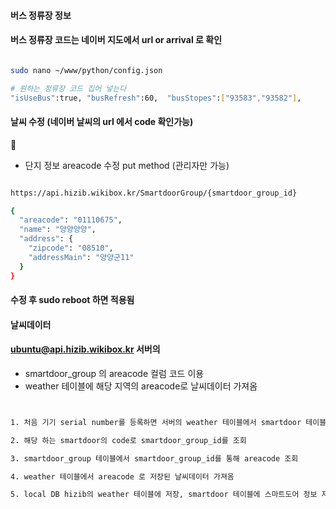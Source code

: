 #### 버스 정류장 정보

#### 버스 정류장 코드는 네이버 지도에서 url or arrival 로 확인

```bash

sudo nano ~/www/python/config.json

# 원하는 정류장 코드 집어 넣는다
"isUseBus":true, "busRefresh":60,  "busStopes":["93583","93582"], 

```

#### 날씨 수정 (네이버 날씨의 url 에서 code 확인가능)

- 단지 정보 areacode 수정 put method (관리자만 가능)

```bash

https://api.hizib.wikibox.kr/SmartdoorGroup/{smartdoor_group_id}

{
  "areacode": "01110675",
  "name": "양양양양",
  "address": {
    "zipcode": "08510",
    "addressMain": "양양군11"
  }
}

```
#### 수정 후 sudo reboot 하면 적용됨


#### 날씨데이터

#### ubuntu@api.hizib.wikibox.kr 서버의
- smartdoor_group 의 areacode 컬럼 코드 이용
- weather 테이블에 해당 지역의 areacode로 날씨데이터 가져옴

```bash


1. 처음 기기 serial number를 등록하면 서버의 weather 테이블에서 smartdoor 테이블에있는 smartdoor_group_id, code 이용

2. 해당 하는 smartdoor의 code로 smartdoor_group_id를 조회

3. smartdoor_group 테이블에서 smartdoor_group_id를 통해 areacode 조회

4. weather 테이블에서 areacode 로 저장된 날씨데이터 가져옴

5. local DB hizib의 weather 테이블에 저장, smartdoor 테이블에 스마트도어 정보 저장




```
